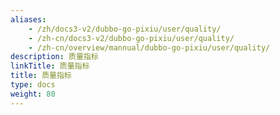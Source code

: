 ```yaml
---
aliases:
    - /zh/docs3-v2/dubbo-go-pixiu/user/quality/
    - /zh-cn/docs3-v2/dubbo-go-pixiu/user/quality/
    - /zh-cn/overview/mannual/dubbo-go-pixiu/user/quality/
description: 质量指标
linkTitle: 质量指标
title: 质量指标
type: docs
weight: 80
---
```

